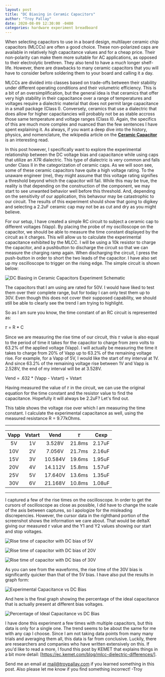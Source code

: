 ```yaml
---
layout: post
title: "DC Biasing in Ceramic Capacitors"
author: "Troy Pallay"
date: 2020-08-09 12:30:00 -0400
categories: hardware experiment breadboard
---
```


When selecting capacitors to use in a board design, multilayer ceramic chip capacitors (MLCCs) are often a good choice. These non-polarized caps are available in relatively high capacitance values and for a cheap price. Their non-polarity can make them more suitable for AC applications, as opposed to their electrolytic brethren. They also tend to have a *much* longer shelf-life. However, there are drawbacks to many ceramic capacitors that you will have to consider before soldering them to your board and calling it a day.

MLCCs are divided into classes based on trade-offs between their stability under different operating conditions and their volumetric efficiency. This is a bit of an oversimplification, but the general idea is that ceramics that offer very high stability in their capacitance over a range of temperatures and voltages require a dialectric material that does not permit large capacitance in a small package (Class I). Conversely, ceramics that use a dialectric that does allow for higher capacitancies will probably not be as stable accross those same temperature and voltage ranges (Class II). Again, the specifics of this are much more complex and nuanced than the few sentences I have spent explaining it. As always, if you want a deep dive into the history, physics, and nomenclature, the wikipedia article on the **[Ceramic Capacitor](https://en.wikipedia.org/wiki/Ceramic_capacitor)** is an interesting read.

In this post however, I specifically want to explore the experimental relationship between the DC voltage bias and capacitance while using caps that utilize an X7R dialectric. This type of dialectric is very common and falls under Class II in the categorization of ceramic caps. As we will soon see, some of these ceramic capacitors have quite a high voltage rating. To the unaware engineer (me), they might assume that this voltage rating signifies a threshold beyond which the capacitor will fail. While this may be true, the reality is that depending on the construction of the component, we may start to see unwanted behavior well before this threshold. And, depending on the sensitivity of our application, this behavour may be catastrophic to our circuit. The results of this experiment should show that going to digikey and selecting a 2.2uF ceramic cap may not be as cut and dry as you might believe.

For our setup, I have created a simple RC circuit to subject a ceramic cap to different voltages (Vapp). By placing the probe of my oscilloscope on the capacitor, we should be able to measure the time constant displayed by the circuit as it charges. This will allow us to calculate the experimental capacitance exhibited by the MLCC. I will be using a 10k resistor to charge the capacitor, and a pushbutton to discharge the circuit so that we can measure the charging ramp again. When discharging the circuit, I press the push-button in order to short the two leads of the capacitor. I have also set up my oscilloscope to trigger on the rising edge. The simple circuit is shown below:

![DC Biasing in Ceramic Capacitors Experiment Schematic](/assets/posts/dc-biasing-in-ceramic-capacitors-01.png)

The capacitors that I am using are rated for 50V. I would have liked to test them over their complete range, but for today I can only test them up to 30V. Even though this does not cover their supposed capability, we should still be able to clearly see the trend I am trying to highlight.

So as I am sure you know, the time constant of an RC circuit is represented as:

𝜏 = R * C

Since we are measuring the rise time of our circuit, this 𝜏 value is also equal to the period of time it takes for the capacitor to charge from zero volts to 63.2% of the applied voltage (Vapp). I will actually be measuring the time it takes to charge from 20% of Vapp up to 63.2% of the remaining voltage rise. For example, for a Vapp of 5V, I would like the start of my interval at 1V. And since 63.2% of the remaining voltage rise between 1V and Vapp is 2.528V, the end of my interval will be at 3.528V.

Vend = .632 * (Vapp - Vstart) + Vstart

Having measured the value of 𝜏 in the circuit, we can use the original equation for the time constant and the resistor value to find the capacitance. Hopefully it will always be 2.2uF? Let's find out.

This table shows the voltage rise over which I am measuring the time constant. I calculate the experimental capacitance as well, using the measured resistance R = 9.77kOhms.
<hr>

| Vapp | Vstart | Vend | 𝜏 | Cexp |
|:----:|:------:|:----:|:-:|:----:|
| 5V | 1V | 3.528V | 21.8ms | 2.17uF |
| 10V | 2V | 7.056V | 21.7ms | 2.16uF |
| 15V | 3V | 10.584V | 19.6ms | 1.95uF |
| 20V | 4V | 14.112V | 15.8ms | 1.57uF |
| 25V | 5V | 17.640V | 13.6ms | 1.35uF |
| 30V | 6V | 21.168V | 10.8ms | 1.08uF |

<hr>

I captured a few of the rise times on the oscilloscope. In order to get the cursors of oscilloscope as close as possible, I did have to change the scale of the axis between captures, so I apologize for the misleading discrepencies. However, the cursor data in the righthand portion of the screenshot shows the information we care about. That would be deltaX giving our measured 𝜏 value and the Y1 and Y2 values showing our start and stop voltages.

![Rise time of capacitor with DC bias of 5V](/assets/posts/dc-biasing-in-ceramic-capacitors-02.png)

![Rise time of capacitor with DC bias of 20V](/assets/posts/dc-biasing-in-ceramic-capacitors-03.png)

![Rise time of capacitor with DC bias of 30V](/assets/posts/dc-biasing-in-ceramic-capacitors-04.png)

As you can see from the waveforms, the rise time of the 30V bias is significantly quicker than that of the 5V bias. I have also put the results in graph form:

![Experimental Capacitance vs DC Bias](/assets/posts/dc-biasing-in-ceramic-capacitors-05.png)

And here is the final graph showing the percentage of the ideal capacitance that is actually present at different bias voltages.

![Percentage of Ideal Capacitance vs DC Bias](/assets/posts/dc-biasing-in-ceramic-capacitors-06.png)

I have done this experiment a few times with multiple capacitors, but this data is only for a single one. The trend seems to be about the same for me with any cap I choose. Since I am not taking data points from many many trials and averaging them all, this data is far from conclusive. Luckily, there are researchers and companies who have written extensively on this. If you'd like to read a more, I found this post by KEMET that explains things in a bit more detail: [https://ec.kemet.com/blog/mlcc-dielectric-differences/].

Send me an email at mail@troypallay.com if you learned something in this post. Also please let me know if you find something incorrect!
-Troy

